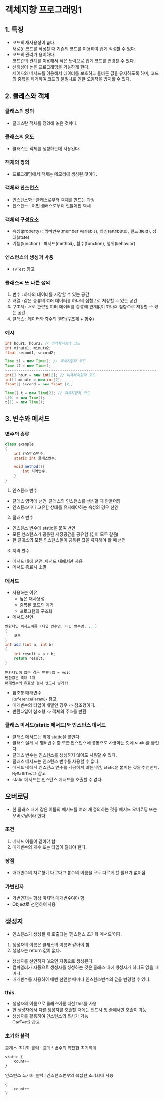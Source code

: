 # 객체지향 프로그래밍1
## 1. 특징
- 코드의 재사용성이 높다.<br>
새로운 코드를 작성할 때 기존의 코드를 이용하여 쉽게 작성할 수 있다.
- 코드의 관리가 용이하다.<br>
코드간의 관계를 이용해서 적은 노력으로 쉽게 코드를 변경할 수 있다.
- 신뢰성이 높은 프로그래밍을 가능하게 한다.<br>
제어자와 메서드를 이용해서 데이터를 보호하고 올바른 값을 유지하도록 하며, 코드의 중복을 제거하여 코드의 불일치로 인한 오동작을 방지할 수 있다.
## 2. 클래스와 객체
### 클래스의 정의
- 클래스란 객체를 정의해 놓은 것이다.
### 클래스의 용도
- 클래스는 객체를 생성하는데 사용된다.
### 객체의 정의
- 프로그래밍에서 객체는 메모리에 생성된 것이다.
### 객체와 인스턴스
- 인스턴스화 : 클래스로부터 객체를 만드는 과정
- 인스턴스 : 어떤 클래스로부터 만들어진 객체
### 객체의 구성요소
- 속성(property) : 멤버변수(member variable), 특성(attribute), 필드(field), 상태(state)
- 기능(function) : 메서드(method), 함수(function), 행위(behavior)
### 인스턴스의 생성과 사용
- `TvTest` 참고
### 클래스의 또 다른 정의
1. 변수 : 하나의 데이터를 저장할 수 있는 공간
2. 배열 : 같은 종류의 여러 데이터를 하나의 집합으로 저장할 수 있는 공간
3. 구조체 : 서로 관련된 여러 데이터를 종류에 관계없이 하나의 집합으로 저장할 수 있는 공간
4. 클래스 : 데이터와 함수의 결합(구조체 + 함수)
### 예시
``` java
int hour1, hour2; // 비객체지향적 코드
int minute1, minute2;
float second1, second2;

Time t1 = new Time(); // 객체지향적 코드
Time t2 = new Time();
---------------------------------------------------------------------
int[] hour = new int[2]; // 비객체지향적 코드
int[] minute = new int[2];
float[] second = new float [2];

Time[] t = new Time[2]; // 객체지향적 코드
t[0] = new Time();
t[1] = new Time();
```
## 3. 변수와 메서드
### 변수의 종류
``` java
class example
{
    int 인스턴스변수;
    static int 클래스변수;

    void method(){
        int 지역변수;
    }
}
```
1. 인스턴스 변수
- 클래스 영역에 선언, 클래스의 인스턴스를 생성할 때 만들어짐
- 인스턴스마다 고유한 상태를 유지해야하는 속성의 경우 선언
2. 클래스 변수
- 인스턴스 변수에 static을 붙여 선언
- 모든 인스턴스가 공통된 저장공간을 공유함 (값이 모두 같음)
- 한 클래스의 모든 인스턴스들이 공통된 값을 유지해야 할 때 선언
3. 지역 변수
- 메서드 내에 선언, 메서드 내에서만 사용
- 메서드 종료시 소멸
### 메서드
- 사용하는 이유
    - 높은 재사용성
    - 중복된 코드의 제거
    - 프로그램의 구조화
- 메서드 선언
``` java
반환타입 메서드이름 (타입 변수명, 타입 변수명, ...)
{
    코드
}
int add (int a, int b)
{
    int result = a + b;
    return result;
}
```
`반환타입이 없는 경우 변환타입 = void`<br>
`반환값은 최대 1개`<br>
`매개변수의 유효성 검사 반드시 넣기!!`
- 참조형 매개변수<br>
`ReferenceParamEx` 참고
- 매개변수의 타입이 배열인 경우 -> 참조형이다.
- 반환타입이 참조형 -> 객체의 주소를 반환
### 클래스 메서드(static 메서드)와 인스턴스 메서드
- 클래스 메서드는 앞에 static을 붙인다.
- 클래스 설계 시 멤버변수 중 모든 인스턴스에 공통으로 사용하는 것에 static을 붙인다.
- 클래스 변수는 인스턴스를 생성하지 않아도 사용할 수 있다.
- 클래스 메서드는 인스턴스 변수를 사용할 수 없다.
- 메서드 내에서 인스턴스 변수를 사용하지 않는다면, static을 붙이는 것을 추천한다.<br>
`MyMathTest2` 참고
- static 메서드는 인스턴스 메서드를 호출할 수 없다.
## 오버로딩
- 한 클래스 내에 같은 이름의 메서드를 여러 개 정의하는 것을 메서드 오버로딩 또는 오버로딩이라 한다.
### 조건
1. 메서드 이름이 같아야 함
2. 매개변수의 개수 또는 타입이 달라야 한다.
### 장점
- 매개변수의 자료형이 다르다고 함수의 이름을 모두 다르게 할 필요가 없어짐
### 가변인자
- 가변인자는 항상 마지막 매개변수여야 함
- Object로 선언하여 사용
## 생성자
- 인스턴스가 생성될 때 호출되는 '인스턴스 초기화 메서드'이다.
1. 생성자의 이름은 클래스의 이름과 같아야 함
2. 생성자는 return 값이 없다.
- 생성자를 선언하지 않으면 자동으로 생성된다.
- 컴파일러가 자동으로 생성자를 생성하는 것은 클래스 내에 생성자가 하나도 없을 때이다.
- 매개변수를 사용하여 매번 선언할 때마다 인스턴스변수의 값을 변경할 수 있다.
### this
- 생성자의 이름으로 클래스이름 대신 this를 사용
- 한 생성자에서 다른 생성자를 호출할 때에는 반드시 첫 줄에서만 호출이 가능
- 생성자를 활용하여 인스턴스의 복사가 가능<br>
CarTest2 참고
### 초기화 블럭
클래스 초기화 블럭 : 클래스변수의 복잡한 초기화에 
```
static {
    count++
}
```
인스턴스 초기화 블럭 : 인스턴스변수의 복잡한 초기화에 사용
```
{
    count++
}
```
